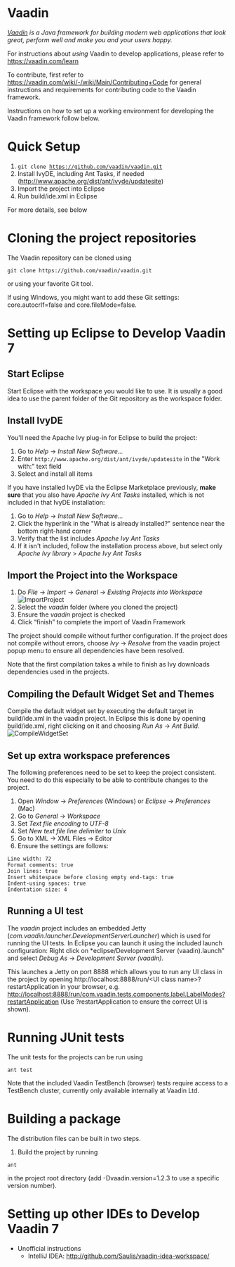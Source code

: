 Vaadin
======
*[Vaadin](https://vaadin.com) is a Java framework for building modern web applications that look great, perform well and make you and your users happy.*

For instructions about _using_ Vaadin to develop applications, please refer to
https://vaadin.com/learn

To contribute, first refer to https://vaadin.com/wiki/-/wiki/Main/Contributing+Code
for general instructions and requirements for contributing code to the Vaadin framework.

Instructions on how to set up a working environment for developing the Vaadin
framework follow below.

Quick Setup
======
1. <code>git clone https://github.com/vaadin/vaadin.git</code>
1. Install IvyDE, including Ant Tasks, if needed (http://www.apache.org/dist/ant/ivyde/updatesite)
1. Import the project into Eclipse
1. Run build/ide.xml in Eclipse

For more details, see below

Cloning the project repositories
======
The Vaadin repository can be cloned using
<pre><code>git clone https://github.com/vaadin/vaadin.git</code></pre>

or using your favorite Git tool.

If using Windows, you might want to add these Git settings: core.autocrlf=false and core.fileMode=false.

Setting up Eclipse to Develop Vaadin 7
=========

Start Eclipse
-------------
Start Eclipse with the workspace you would like to use. It is usually a good idea to use the parent folder of the Git repository as the workspace folder.

Install IvyDE
---------
You'll need the Apache Ivy plug-in for Eclipse to build the project:

1. Go to *Help* -> *Install New Software...*
1. Enter `http://www.apache.org/dist/ant/ivyde/updatesite` in the "Work with:" text field
1. Select and install all items

If you have installed IvyDE via the Eclipse Marketplace previously, **make sure** that you also have *Apache Ivy Ant Tasks* installed, which is not included in that IvyDE installation:

1. Go to *Help* -> *Install New Software...*
1. Click the hyperlink in the "What is already installed?" sentence near the bottom right-hand corner
1. Verify that the list includes *Apache Ivy Ant Tasks*
1. If it isn't included, follow the installation process above, but select only *Apache Ivy library* > *Apache Ivy Ant Tasks*


Import the Project into the Workspace
------------
1. Do *File* -> *Import* -> *General* -> *Existing Projects into Workspace*
![ImportProject](http://f.cl.ly/items/0G361519182v1z2T1o1O/Import.png "Import project")
1. Select the *vaadin* folder (where you cloned the project)
1. Ensure the *vaadin* project is checked
1. Click “finish” to complete the import of Vaadin Framework

The project should compile without further configuration. If the project does not compile without errors, choose *Ivy* -> *Resolve* from the vaadin project popup menu to ensure all dependencies have been resolved.

Note that the first compilation takes a while to finish as Ivy downloads dependencies used in the projects.

Compiling the Default Widget Set and Themes
--------
Compile the default widget set by executing the default target in build/ide.xml in the vaadin project.
In Eclipse this is done by opening build/ide.xml, right clicking on it and choosing *Run As* -> *Ant Build*.
![CompileWidgetSet](http://cl.ly/image/1R43162b282e/build.png "Compiling the Widget Set")

Set up extra workspace preferences
--------
The following preferences need to be set to keep the project consistent. You need to do this especially to be able to contribute changes to the project.

1. Open *Window* -> *Preferences* (Windows) or *Eclipse* -> *Preferences* (Mac)
1. Go to *General* ->  *Workspace*
 1. Set *Text file encoding* to *UTF-8*
 1. Set *New text file line delimiter* to *Unix*
1. Go to XML -> XML Files -> Editor
 1. Ensure the settings are follows:
<pre><code>Line width: 72
Format comments: true
Join lines: true
Insert whitespace before closing empty end-tags: true
Indent-using spaces: true
Indentation size: 4
</code></pre>

Running a UI test
------
The *vaadin* project includes an embedded Jetty (*com.vaadin.launcher.DevelopmentServerLauncher*) which is used for running the UI tests.
In Eclipse you can launch it using the included launch configuration: Right click on *eclipse/Development Server (vaadin).launch" and select *Debug As* -> *Development Server (vaadin)*.

This launches a Jetty on port 8888 which allows you to run any UI class in the project by opening http://localhost:8888/run/&lt;UI class name&gt;?restartApplication in your browser, e.g. [http://localhost:8888/run/com.vaadin.tests.components.label.LabelModes?restartApplication](http://localhost:8888/run/com.vaadin.tests.components.label.LabelModes?restartApplication) (Use ?restartApplication to ensure the correct UI is shown).

Running JUnit tests
=====
The unit tests for the projects can be run using
<pre><code>ant test</code></pre>

Note that the included Vaadin TestBench (browser) tests require access to a TestBench cluster, currently only available internally at Vaadin Ltd.

Building a package
=====
The distribution files can be built in two steps.

1. Build the project by running
<pre><code>ant</code></pre>
in the project root directory (add -Dvaadin.version=1.2.3 to use a specific version number).

Setting up other IDEs to Develop Vaadin 7
=========
- Unofficial instructions
  - IntelliJ IDEA: http://github.com/Saulis/vaadin-idea-workspace/
